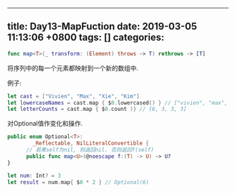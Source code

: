 
---
title: Day13-MapFuction
date: 2019-03-05 11:13:06 +0800
tags: []
categories: 
---

```swift
func map<T>(_ transform: (Element) throws -> T) rethrows -> [T]
```
将序列中的每一个元素都映射到一个新的数组中.

例子:

```swift
let cast = ["Vivien", "Max", "Xie", "Kim"]
let lowercaseNames = cast.map { $0.lowercased() } // ["vivien", "max", "xie", "kim"]
let letterCounts = cast.map { $0.count )} // [6, 3, 3, 3]
```

对Optional值作变化和操作.

```swift
public enum Optional<T>:
		_Reflectable, NilLiteralConvertible {
      // 若果self为nil, 则返回nil. 否则返回f(self)
      public func map<U>(@noescape f:(T) -> U) -> U?
}

```

```swift
let num: Int? = 3
let result = num.map{ $0 * 2 } // Optional(6)
```


